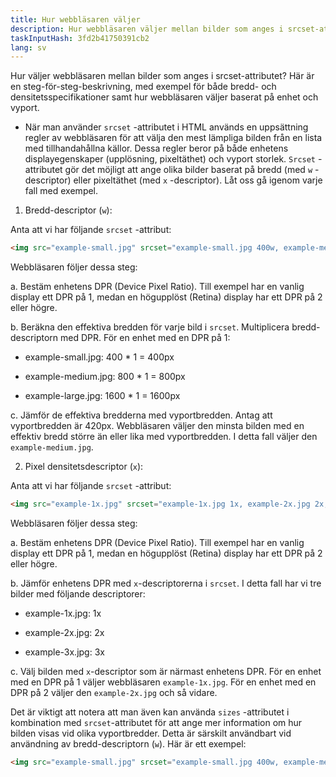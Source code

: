 ```yaml
---
title: Hur webbläsaren väljer
description: Hur webbläsaren väljer mellan bilder som anges i srcset-attributet
taskInputHash: 3fd2b41750391cb2
lang: sv
---
```

Hur väljer webbläsaren mellan bilder som anges i srcset-attributet? Här är en steg-för-steg-beskrivning, med exempel för både bredd- och densitetsspecifikationer samt hur webbläsaren väljer baserat på enhet och vyport.

- När man använder `srcset` -attributet i HTML används en uppsättning regler av webbläsaren för att välja den mest lämpliga bilden från en lista med tillhandahållna källor. Dessa regler beror på både enhetens displayegenskaper (upplösning, pixeltäthet) och vyport storlek. `Srcset` -attributet gör det möjligt att ange olika bilder baserat på bredd (med `w` -descriptor) eller pixeltäthet (med `x` -descriptor). Låt oss gå igenom varje fall med exempel.

1. Bredd-descriptor (`w`): 

Anta att vi har följande `srcset` -attribut:
```html
<img src="example-small.jpg" srcset="example-small.jpg 400w, example-medium.jpg 800w, example-large.jpg 1600w" alt="Exempelbild">
```

Webbläsaren följer dessa steg:

a. Bestäm enhetens DPR (Device Pixel Ratio). Till exempel har en vanlig display ett DPR på 1, medan en högupplöst (Retina) display har ett DPR på 2 eller högre.

b. Beräkna den effektiva bredden för varje bild i `srcset`. Multiplicera bredd-descriptorn med DPR. För en enhet med en DPR på 1:

- example-small.jpg: 400 \* 1 = 400px

- example-medium.jpg: 800 \* 1 = 800px

- example-large.jpg: 1600 \* 1 = 1600px

c. Jämför de effektiva bredderna med vyportbredden. Antag att vyportbredden är 420px. Webbläsaren väljer den minsta bilden med en effektiv bredd större än eller lika med vyportbredden. I detta fall väljer den `example-medium.jpg`.

2. Pixel densitetsdescriptor (`x`): 

Anta att vi har följande `srcset` -attribut:

```html
<img src="example-1x.jpg" srcset="example-1x.jpg 1x, example-2x.jpg 2x, example-3x.jpg 3x" alt="Exempelbild">
```

Webbläsaren följer dessa steg:

a. Bestäm enhetens DPR (Device Pixel Ratio). Till exempel har en vanlig display ett DPR på 1, medan en högupplöst (Retina) display har ett DPR på 2 eller högre.

b. Jämför enhetens DPR med `x`-descriptorerna i `srcset`. I detta fall har vi tre bilder med följande descriptorer:

- example-1x.jpg: 1x

- example-2x.jpg: 2x

- example-3x.jpg: 3x

c. Välj bilden med `x`-descriptor som är närmast enhetens DPR. För en enhet med en DPR på 1 väljer webbläsaren `example-1x.jpg`. För en enhet med en DPR på 2 väljer den `example-2x.jpg` och så vidare.

Det är viktigt att notera att man även kan använda `sizes` -attributet i kombination med `srcset`-attributet för att ange mer information om hur bilden visas vid olika vyportbredder. Detta är särskilt användbart vid användning av bredd-descriptorn (`w`). Här är ett exempel:

```html
<img src="example-small.jpg" srcset="example-small.jpg 400w, example-medium.jpg 800w, example-large.jpg 1600w" sizes="(max-width: 480px) 100vw, (max-width: 960px) 50vw,
```
